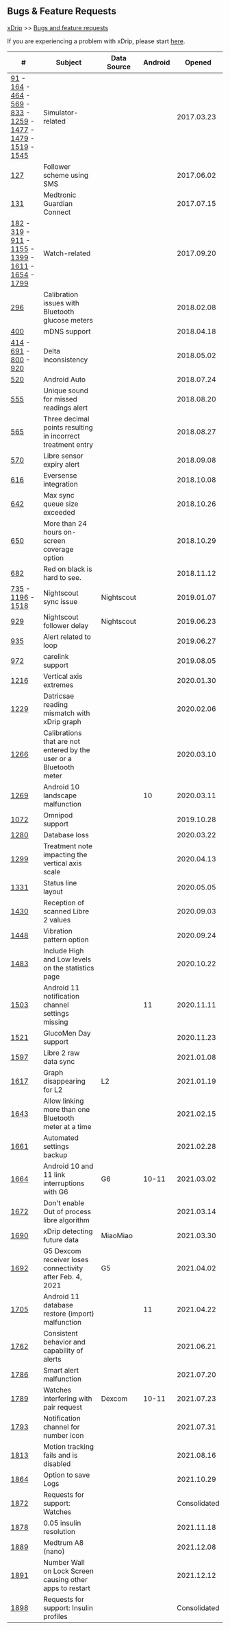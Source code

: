 ## Bugs & Feature Requests  
[xDrip](../README.md) >> [Bugs and feature requests](./Issues.md)  

If you are experiencing a problem with xDrip, please start [here](https://navid200.github.io/xDrip/docs/Troubleshooting_page.html).  
  
| # | Subject | Data Source | Android | Opened |
|---|---------|--------|---------|--------|
| [91](https://github.com/NightscoutFoundation/xDrip/issues/91) - [164](https://github.com/NightscoutFoundation/xDrip/issues/164) - [464](https://github.com/NightscoutFoundation/xDrip/issues/464) - [569](https://github.com/NightscoutFoundation/xDrip/issues/569) - [833](https://github.com/NightscoutFoundation/xDrip/issues/833) - [1259](https://github.com/NightscoutFoundation/xDrip/issues/1259) - [1477](https://github.com/NightscoutFoundation/xDrip/issues/1477) - [1479](https://github.com/NightscoutFoundation/xDrip/issues/1479) - [1519](https://github.com/NightscoutFoundation/xDrip/issues/1519) - [1545](https://github.com/NightscoutFoundation/xDrip/issues/1545) | Simulator-related | | | 2017.03.23 |  
| [127](https://github.com/NightscoutFoundation/xDrip/issues/127) | Follower scheme using SMS | | | 2017.06.02 |  
| [131](https://github.com/NightscoutFoundation/xDrip/issues/131) | Medtronic Guardian Connect | | | 2017.07.15 |  
| [182](https://github.com/NightscoutFoundation/xDrip/issues/182) - [319](https://github.com/NightscoutFoundation/xDrip/issues/319) - [911](https://github.com/NightscoutFoundation/xDrip/issues/911) - [1155](https://github.com/NightscoutFoundation/xDrip/issues/1155) - [1399](https://github.com/NightscoutFoundation/xDrip/issues/1399) - [1611](https://github.com/NightscoutFoundation/xDrip/issues/1611) - [1654](https://github.com/NightscoutFoundation/xDrip/issues/1654) - [1799](https://github.com/NightscoutFoundation/xDrip/issues/1799) | Watch-related | | | 2017.09.20 |  
| [296](https://github.com/NightscoutFoundation/xDrip/issues/296) | Calibration issues with Bluetooth glucose meters | | |2018.02.08 |  
| [400](https://github.com/NightscoutFoundation/xDrip/issues/400) | mDNS support | | | 2018.04.18 |  
| [414](https://github.com/NightscoutFoundation/xDrip/issues/414) - [691](https://github.com/NightscoutFoundation/xDrip/issues/691) - [800](https://github.com/NightscoutFoundation/xDrip/issues/800) - [920](https://github.com/NightscoutFoundation/xDrip/issues/920) | Delta inconsistency | | | 2018.05.02 |  
| [520](https://github.com/NightscoutFoundation/xDrip/issues/520) | Android Auto | | | 2018.07.24 |  
| [555](https://github.com/NightscoutFoundation/xDrip/issues/555) | Unique sound for missed readings alert | | | 2018.08.20 |  
| [565](https://github.com/NightscoutFoundation/xDrip/issues/565) | Three decimal points resulting in incorrect treatment entry | | | 2018.08.27 |  
| [570](https://github.com/NightscoutFoundation/xDrip/issues/570) | Libre sensor expiry alert | | | 2018.09.08 |  
| [616](https://github.com/NightscoutFoundation/xDrip/issues/616) | Eversense integration | | | 2018.10.08 |  
| [642](https://github.com/NightscoutFoundation/xDrip/issues/642) | Max sync queue size exceeded | | | 2018.10.26 |  
| [650](https://github.com/NightscoutFoundation/xDrip/issues/650) | More than 24 hours on-screen coverage option | | | 2018.10.29 |  
| [682](https://github.com/NightscoutFoundation/xDrip/issues/682) | Red on black is hard to see. | | | 2018.11.12 |  
| [735](https://github.com/NightscoutFoundation/xDrip/issues/735) - [1196](https://github.com/NightscoutFoundation/xDrip/issues/1196) - [1518](https://github.com/NightscoutFoundation/xDrip/issues/1518) | Nightscout sync issue | Nightscout | | 2019.01.07 |  
| [929](https://github.com/NightscoutFoundation/xDrip/issues/929) | Nightscout follower delay | Nightscout | | 2019.06.23 |  
| [935](https://github.com/NightscoutFoundation/xDrip/issues/935) | Alert related to loop | | | 2019.06.27 |  
| [972](https://github.com/NightscoutFoundation/xDrip/issues/972) | carelink support | | | 2019.08.05 |  
| [1216](https://github.com/NightscoutFoundation/xDrip/issues/1216) | Vertical axis extremes | | | 2020.01.30 |  
| [1229](https://github.com/NightscoutFoundation/xDrip/issues/1229) | Datricsae reading mismatch with xDrip graph | | | 2020.02.06 |  
| [1266](https://github.com/NightscoutFoundation/xDrip/issues/1266) | Calibrations that are not entered by the user or a Bluetooth meter | | | 2020.03.10 |   
| [1269](https://github.com/NightscoutFoundation/xDrip/issues/1269) | Android 10 landscape malfunction | | 10 | 2020.03.11 |  
| [1072](https://github.com/NightscoutFoundation/xDrip/issues/1072) | Omnipod support | | | 2019.10.28 |  
| [1280](https://github.com/NightscoutFoundation/xDrip/issues/1280) | Database loss | | | 2020.03.22 |
| [1299](https://github.com/NightscoutFoundation/xDrip/issues/1299) | Treatment note impacting the vertical axis scale | | | 2020.04.13 |  
| [1331](https://github.com/NightscoutFoundation/xDrip/issues/1331) | Status line layout | | | 2020.05.05 |  
| [1430](https://github.com/NightscoutFoundation/xDrip/issues/1430) | Reception of scanned Libre 2 values| | | 2020.09.03 |  
| [1448](https://github.com/NightscoutFoundation/xDrip/issues/1448) | Vibration pattern option | | | 2020.09.24 |  
| [1483](https://github.com/NightscoutFoundation/xDrip/issues/1483) | Include High and Low levels on the statistics page | | | 2020.10.22 |  
| [1503](https://github.com/NightscoutFoundation/xDrip/issues/1503) | Android 11 notification channel settings missing | | 11 | 2020.11.11 |  
| [1521](https://github.com/NightscoutFoundation/xDrip/issues/1521) | GlucoMen Day support | | | 2020.11.23 |  
| [1597](https://github.com/NightscoutFoundation/xDrip/issues/1597) | Libre 2 raw data sync | | | 2021.01.08|  
| [1617](https://github.com/NightscoutFoundation/xDrip/issues/1617) | Graph disappearing for L2 | L2 | | 2021.01.19 |  
| [1643](https://github.com/NightscoutFoundation/xDrip/issues/1643) | Allow linking more than one Bluetooth meter at a time | | | 2021.02.15 |  
| [1661](https://github.com/NightscoutFoundation/xDrip/issues/1661) | Automated settings backup | | | 2021.02.28 |  
| [1664](https://github.com/NightscoutFoundation/xDrip/issues/1664) | Android 10 and 11 link interruptions with G6 | G6 | 10-11 | 2021.03.02 |  
| [1672](https://github.com/NightscoutFoundation/xDrip/issues/1672) | Don't enable Out of process libre algorithm | | | 2021.03.14 |  
| [1690](https://github.com/NightscoutFoundation/xDrip/issues/1690) | xDrip detecting future data | MiaoMiao | | 2021.03.30 |  
| [1692](https://github.com/NightscoutFoundation/xDrip/issues/1692) | G5 Dexcom receiver loses connectivity after Feb. 4, 2021 | G5 | | 2021.04.02 |  
| [1705](https://github.com/NightscoutFoundation/xDrip/issues/1705) | Android 11 database restore (import) malfunction | | 11 | 2021.04.22 |  
| [1762](https://github.com/NightscoutFoundation/xDrip/issues/1762) | Consistent behavior and capability of alerts | | | 2021.06.21 |  
| [1786](https://github.com/NightscoutFoundation/xDrip/issues/1786) | Smart alert malfunction | | | 2021.07.20 |  
| [1789](https://github.com/NightscoutFoundation/xDrip/issues/1789) | Watches interfering with pair request | Dexcom | 10-11 | 2021.07.23 |  
| [1793](https://github.com/NightscoutFoundation/xDrip/issues/1793) | Notification channel for number icon | | | 2021.07.31 |  
| [1813](https://github.com/NightscoutFoundation/xDrip/issues/1813) | Motion tracking fails and is disabled | | | 2021.08.16 |  
| [1864](https://github.com/NightscoutFoundation/xDrip/issues/1864) | Option to save Logs | | | 2021.10.29 |  
| [1872](https://github.com/NightscoutFoundation/xDrip/issues/1872) | Requests for support: Watches | | | Consolidated |  
| [1878](https://github.com/NightscoutFoundation/xDrip/issues/1878) | 0.05 insulin resolution | | | 2021.11.18 |  
| [1889](https://github.com/NightscoutFoundation/xDrip/issues/1889) | Medtrum A8 (nano) | | | 2021.12.08 |  
| [1891](https://github.com/NightscoutFoundation/xDrip/issues/1891) | Number Wall on Lock Screen causing other apps to restart | | | 2021.12.12 |  
| [1898](https://github.com/NightscoutFoundation/xDrip/issues/1898) | Requests for support: Insulin profiles | | | Consolidated |  
